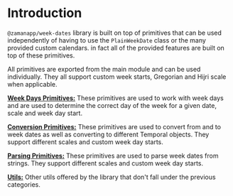 # Introduction

`@zamanapp/week-dates` library is built on top of primitives that can be used independently of having to use the `PlainWeekDate` class or the many provided custom calendars. in fact all of the provided features are built on top of these primitives.

All primitives are exported from the main module and can be used individually. They all support custom week starts, Gregorian and Hijri scale when applicable.

[**Week Days Primitives:**](./week-days.md) These primitives are used to work with week days and are used to determine the correct day of the week for a given date, scale and week day start.

[**Conversion Primitives:**](./conversion.md) These primitives are used to convert from and to week dates as well as converting to different Temporal objects. They support different scales and custom week day starts.

[**Parsing Primitives:**](./parsing.md) These primitives are used to parse week dates from strings. They support different scales and custom week day starts.

[**Utils:**](./utils.md) Other utils offered by the library that don't fall under the previous categories.